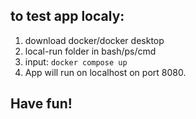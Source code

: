 ## to test app localy:

1. download docker/docker desktop
2. local-run folder in bash/ps/cmd
3. input: `docker compose up`
4. App will run on localhost on port 8080.


## Have fun!
